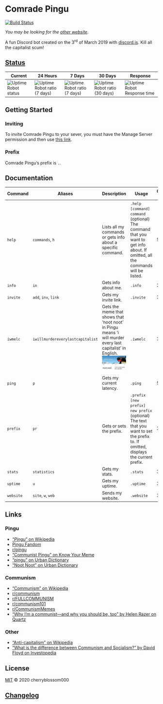 # Comrade Pingu
[![Build Status](https://api.travis-ci.com/cherryblossom000/comrade-pingu.svg?token=HuQX1k5oVBvh691pweEv&branch=master)](https://travis-ci.com/cherryblossom000/comrade-pingu)

*You may be looking for the [other website](http://comradepingu.glitch.me).*

A fun Discord bot created on the 3<sup>rd</sup> of March 2019 with [discord.js](https://discord.js.org). Kill all the capitalist scum!

## [Status](https://stats.uptimerobot.com/49G6NHJB7W/782979270)
| Current | 24 Hours | 7 Days | 30 Days | Response |
| - | - | - | - | - |
| ![Uptime Robot status](https://badgen.net/uptime-robot/status/m782979270-c92208f628b86c2ace8b8017) | ![Uptime Robot ratio (7 days)](https://badgen.net/uptime-robot/day/m782979270-c92208f628b86c2ace8b8017) | ![Uptime Robot ratio (7 days)](https://badgen.net/uptime-robot/week/m782979270-c92208f628b86c2ace8b8017) | ![Uptime Robot ratio (30 days)](https://badgen.net/uptime-robot/month/m782979270-c92208f628b86c2ace8b8017) | ![Uptime Robot Response time](https://badgen.net/uptime-robot/response/m782979270-c92208f628b86c2ace8b8017) |

## Getting Started

### Inviting
To invite Comrade Pingu to your sever, you must have the Manage Server permission and then use [this link](https://discordapp.com/oauth2/authorize?client_id=554539674899841055&scope=bot&permissions=34816).
### Prefix
Comrade Pingu’s prefix is `.`.

## Documentation
| Command | Aliases | Description | Usage | Cooldown (s) |
| - | - | - | - | - |
| `help` | `commands`, `h` | Lists all my commands or gets info about a specific command. | `.help [command]`<br>`command` (optional)<br>The command that you want to get info about. If omitted, all the commands will be listed. | 5 |
| `info` | `in` | Gets info about me. | `.info` | 3 |
| `invite` | `add`, `inv`, `link` | Gets my invite link. | `.invite` | 3 |
| `iwmelc` | `iwillmurdereverylastcapitalist` | Gets the meme that shows that ‘noot noot’ in Pingu means ‘i will murder every last capitalist’ in English.<br>![i will murder every last capitalist](./assets/img/iwmelc.jpg) | `.iwmelc` | 3 |
| `ping` | `p` | Gets my current latency. | `.ping` | 5 |
| `prefix` | `pr` | Gets or sets the prefix. | `.prefix [new prefix]`<br>`new prefix` (optional)<br>The text that you want to set the prefix to. If omitted, displays the current prefix. | 3 |
| `stats` | `statistics` | Gets my stats. | `.stats` | 3 |
| `uptime` | `u` | Gets my uptime. | `.uptime` | 3 |
| `website` | `site`, `w`, `web` | Sends my website. | `.website` | 3 |

## Links
### Pingu
* [“*Pingu*” on Wikipedia](https://en.wikipedia.org/wiki/Pingu)
* [Pingu Fandom](https://pingu.fandom.com/wiki/Pingu_Wiki)
* [r/pingu](https://www.reddit.com/r/pingu)
* [“Communist Pingu” on Know Your Meme](https://knowyourmeme.com/memes/communist-pingu)
* [“pingu” on Urban Dictionary](https://www.urbandictionary.com/define.php?term=pingu)
* [“Noot Noot” on Urban Dictionary](https://www.urbandictionary.com/define.php?term=Noot%20Noot)
### Communism
* [“Communism” on Wikipedia](https://en.wikipedia.org/wiki/Communism)
* [r/communism](https://www.reddit.com/r/communism)
* [r/FULLCOMMUNISM](https://www.reddit.com/r/FULLCOMMUNISM)
* [r/communism101](https://www.reddit.com/r/communism101)
* [r/CommunismMemes](https://www.reddit.con/r/CommunismMemes)
* [“Why I’m a communist—and why you should be, too” by Helen Razer on Quartz](https://qz.com/965740/why-im-a-communist-and-why-you-should-be-too)
### Other
* [“Anti-capitalism” on Wikipedia](https://en.wikipedia.org/wiki/Anti-capitalism)
* [“What is the difference between Communism and Socialism?” by David Floyd on Investopedia](https://www.investopedia.com/ask/answers/100214/what-difference-between-communism-and-socialism.asp)

## License
[MIT](LICENSE) © 2020 cherryblossom000

## [Changelog](CHANGELOG.md)
